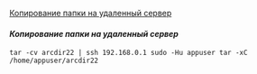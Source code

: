 [Копирование папки на удаленный сервер](#copy_dir_to_remote_server) </br>


#### ***Копирование папки на удаленный сервер*** <a name="copy_dir_to_remote_server"></a></br>
```tar -cv arcdir22 | ssh 192.168.0.1 sudo -Hu appuser tar -xC /home/appuser/arcdir22```
</br>

